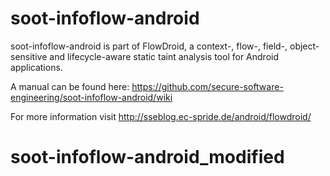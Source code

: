 soot-infoflow-android
=====================
soot-infoflow-android is part of FlowDroid, a context-, flow-, field-, object-sensitive and lifecycle-aware static taint analysis tool for Android applications.

A manual can be found here: https://github.com/secure-software-engineering/soot-infoflow-android/wiki

For more information visit http://sseblog.ec-spride.de/android/flowdroid/
# soot-infoflow-android_modified
